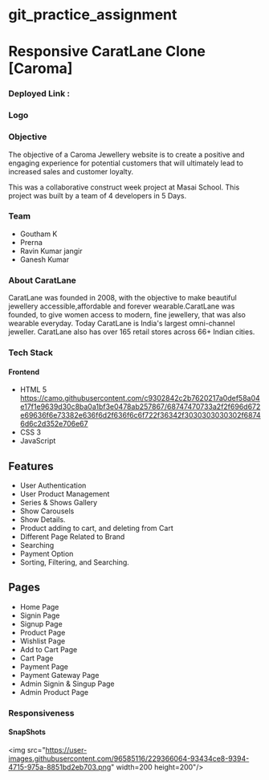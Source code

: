 # git_practice_assignment

# Responsive CaratLane Clone [Caroma]
### Deployed Link :
### Logo 
### Objective
The objective of a Caroma Jewellery website is to create a positive and engaging experience for potential customers that will ultimately lead to increased sales and customer loyalty.

This was a collaborative construct week project at Masai School. This project was built by a team of 4 developers in 5 Days.

### Team

- Goutham K
- Prerna 
- Ravin Kumar jangir
- Ganesh Kumar

### About CaratLane
CaratLane was founded in 2008, with the objective to make beautiful jewellery accessible,affordable and forever wearable.CaratLane was founded, to give women access to modern, fine jewellery, that was also wearable everyday.
Today CaratLane is India's largest omni-channel jeweller. CaratLane also has over 165 retail stores across 66+ Indian cities.
### Tech Stack

#### Frontend
- HTML 5 https://camo.githubusercontent.com/c9302842c2b7620217a0def58a04e17f1e9639d30c8ba0a1bf3e0478ab257867/68747470733a2f2f696d672e69636f6e73382e636f6d2f636f6c6f722f36342f3030303030302f68746d6c2d352e706e67
- CSS 3
- JavaScript

## Features
- User Authentication
- User Product Management
- Series & Shows Gallery
- Show Carousels
- Show Details.
- Product adding to cart, and deleting from Cart
- Different Page Related to Brand
- Searching
- Payment Option
- Sorting, Filtering, and Searching.

## Pages
- Home Page
- Signin Page
- Signup Page
- Product Page
- Wishlist Page
- Add to Cart Page
- Cart Page
- Payment Page
- Payment Gateway Page
- Admin Signin & Singup Page
- Admin Product Page

### Responsiveness
#### SnapShots

  <img src="https://user-images.githubusercontent.com/96585116/229366064-93434ce8-9394-4715-975a-8851bd2eb703.png" width=200 height=200"/>

<!-- ![logo-modified](https://user-images.githubusercontent.com/96585116/229366064-93434ce8-9394-4715-975a-8851bd2eb703.png| width=200 height=200) -->
